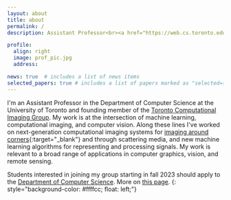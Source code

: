 ```yaml
---
layout: about
title: about
permalink: /
description: Assistant Professor<br><a href="https://web.cs.toronto.edu/">Department of Computer Science</a><br><a href="https://www.utoronto.ca/">University of Toronto</a> 

profile:
  align: right 
  image: prof_pic.jpg
  address:

news: true  # includes a list of news items
selected_papers: true # includes a list of papers marked as "selected={true}"
---
```


I'm an Assistant Professor in the Department of Computer Science at the University of Toronto and founding member of the [Toronto Computational Imaging Group](https://compimaging.dgp.toronto.edu/). My work is at the intersection of machine learning, computational imaging, and computer vision. Along these lines I've worked on next-generation computational imaging systems for [imaging around corners](http://go.ted.com/davidlindell/){:target="_blank"} and through scattering media, and new machine learning algorithms for representing and processing signals. My work is relevant to a broad range of applications in computer graphics, vision, and remote sensing. 

Students interested in joining my group starting in fall 2023 should apply to the [Department of Computer Science](https://web.cs.toronto.edu/graduate/prospective). More on [this page](/joining).
{: style="background-color: #ffffcc; float: left;"}
